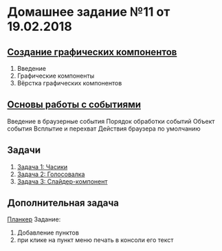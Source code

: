 # Домашнее задание №11 от 19.02.2018

## [Создание графических компонентов](https://learn.javascript.ru/widgets)
1. Введение
2. Графические компоненты
3. Вёрстка графических компонентов

## [Основы работы с событиями](https://learn.javascript.ru/events-and-interfaces)
Введение в браузерные события
Порядок обработки событий
Объект события
Всплытие и перехват
Действия браузера по умолчанию

## Задачи
1. [Задача 1: Часики](https://learn.javascript.ru/task/clock)
2. [Задача 2: Голосовалка](https://learn.javascript.ru/task/voter)
3. [Задача 3: Слайдер-компонент](https://learn.javascript.ru/task/slider-widget)


## Дополнительная задача
[Планкер](http://plnkr.co/edit/MbHnEFXbe8pyHXczNzI8?p=preview)
Задание:
1. Добавление пунктов
2. при клике на пункт меню печать в консоли его текст
